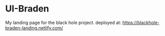 # UI-Braden

My landing page for the black hole project.
deployed at: https://blackhole-braden-landing.netlify.com/
